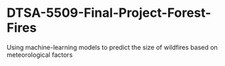# DTSA-5509-Final-Project-Forest-Fires
Using machine-learning models to predict the size of wildfires based on meteorological factors
